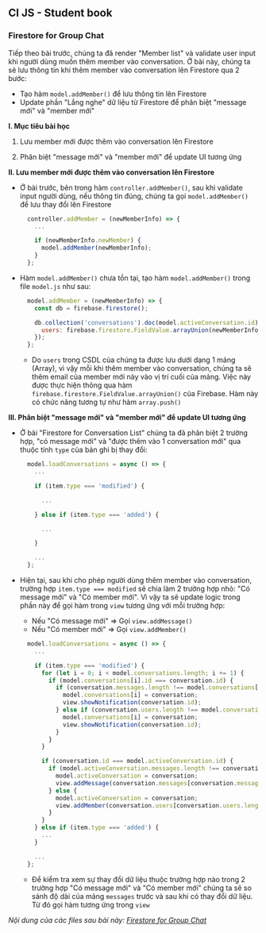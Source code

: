 ## CI JS - Student book
### Firestore for Group Chat

Tiếp theo bài trước, chúng ta đã render "Member list" và validate user input khi người dùng muốn thêm member vào conversation. Ở bài này, chúng ta sẽ lưu thông tin khi thêm member vào conversation lên Firestore qua 2 bước:

  - Tạo hàm `model.addMember()` để lưu thông tin lên Firestore
  - Update phần "Lắng nghe" dữ liệu từ Firestore để phân biệt "message mới" và "member mới"

**I. Mục tiêu bài học**
1. Lưu member mới được thêm vào conversation lên Firestore

2. Phân biệt "message mới" và "member mới" để update UI tương ứng

**II. Lưu member mới được thêm vào conversation lên Firestore**
- Ở bài trước, bên trong hàm `controller.addMember()`, sau khi validate input người dùng, nếu thông tin đúng, chúng ta gọi `model.addMember()` để lưu thay đổi lên Firestore

    ```js
      controller.addMember = (newMemberInfo) => {
        ...

        if (newMemberInfo.newMember) {
          model.addMember(newMemberInfo);
        }
      };
    ```

- Hàm `model.addMember()` chưa tồn tại, tạo hàm `model.addMember()` trong file `model.js` như sau:

  ```js
    model.addMember = (newMemberInfo) => {
      const db = firebase.firestore();

      db.collection('conversations').doc(model.activeConversation.id).update({
        users: firebase.firestore.FieldValue.arrayUnion(newMemberInfo.newMember)
      });
    };
  ```

  - Do `users` trong CSDL của chúng ta được lưu dưới dạng 1 mảng (Array), vì vậy mỗi khi thêm member vào conversation, chúng ta sẽ thêm email của member mới này vào vị trí cuối của mảng. Việc này được thực hiện thông qua hàm `firebase.firestore.FieldValue.arrayUnion()` của Firebase. Hàm này có chức năng tương tự như hàm `array.push()`

**III. Phân biệt "message mới" và "member mới" để update UI tương ứng**
- Ở bài "Firestore for Conversation List" chúng ta đã phân biệt 2 trường hợp, "có message mới" và "được thêm vào 1 conversation mới" qua thuộc tính `type` của bản ghi bị thay đổi:

    ```js
      model.loadConversations = async () => {
        ...

        if (item.type === 'modified') {

          ...

        } else if (item.type === 'added') {

          ...

        }

        ...
      };
    ```

- Hiện tại, sau khi cho phép người dùng thêm member vào conversation, trường hợp `item.type === modified` sẽ chia làm 2 trường hợp nhỏ: "Có message mới" và "Có member mới". Vì vậy ta sẽ update logic trong phần này để gọi hàm trong `view` tương ứng với mỗi trường hợp:
    - Nếu "Có message mới" => Gọi `view.addMessage()`
    - Nếu "Có member mới" => Gọi `view.addMember()`

    ```js
      model.loadConversations = async () => {
        ...

        if (item.type === 'modified') {
          for (let i = 0; i < model.conversations.length; i += 1) {
            if (model.conversations[i].id === conversation.id) {
              if (conversation.messages.length !== model.conversations[i].messages.length && conversation.messages[conversation.messages.length - 1].user !== model.authUser.email) {
                model.conversations[i] = conversation;
                view.showNotification(conversation.id);
              } else if (conversation.users.length !== model.conversations[i].users.length) {
                model.conversations[i] = conversation;
                view.showNotification(conversation.id);
              }
            }
          }

          if (conversation.id === model.activeConversation.id) {
            if (model.activeConversation.messages.length !== conversation.messages.length) {
              model.activeConversation = conversation;
              view.addMessage(conversation.messages[conversation.messages.length - 1]);
            } else {
              model.activeConversation = conversation;
              view.addMember(conversation.users[conversation.users.length - 1]);
            }
          }
        } else if (item.type === 'added') {
          ...
        }

        ...
      };
    ```

    - Để kiểm tra xem sự thay đổi dữ liệu thuộc trường hợp nào trong 2 trường hợp "Có message mới" và "Có member mới" chúng ta sẽ so sánh độ dài của mảng `messages` trước và sau khi có thay đổi dữ liệu. Từ đó gọi hàm tương ứng trong `view`


*Nội dung của các files sau bài này: [Firestore for Group Chat](example)*

